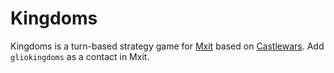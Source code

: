 # Kingdoms

Kingdoms is a turn-based strategy game for [Mxit](https://www.mxit.com) based on [Castlewars](http://www.kongregate.com/games/m0rkeulv/castlewars). Add `gliokingdoms` as a contact in Mxit.